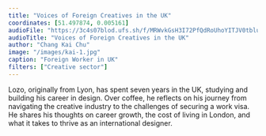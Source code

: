 ```yaml
---
title: "Voices of Foreign Creatives in the UK"
coordinates: [51.497874, 0.005161]
audioFile: "https://3c4s07blod.ufs.sh/f/MRWvkGsH3I72PfQdRoUhoYITJV0tbluSpNX1Wg3Re4fk5Zmq"
audioTitle: "Voices of Foreign Creatives in the UK"
author: "Chang Kai Chu"
image: "/images/kai-1.jpg"
caption: "Foreign Worker in UK"
filters: ["Creative sector"]
---
```


Lozo, originally from Lyon, has spent seven years in the UK, studying and building his career in design. Over coffee, he reflects on his journey from navigating the creative industry to the challenges of securing a work visa. He shares his thoughts on career growth, the cost of living in London, and what it takes to thrive as an international designer.
